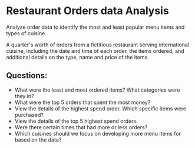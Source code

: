 # Restaurant Orders data Analysis
Analyze order data to identify the most and least popular menu items and types of cuisine.

A quarter's worth of orders from a fictitious restaurant serving international cuisine, including the date and time of each order, the items ordered, and additional details on the type, name and price of the items.


## Questions:
- What were the least and most ordered items? What categories were they in?
- What were the top 5 orders that spent the most money?
- View the details of the highest spend order. Which specific items were purchased?
- View the details of the top 5 highest spend orders.
- Were there certain times that had more or less orders?
- Which cuisines should we focus on developing more menu items for based on the data?
  


